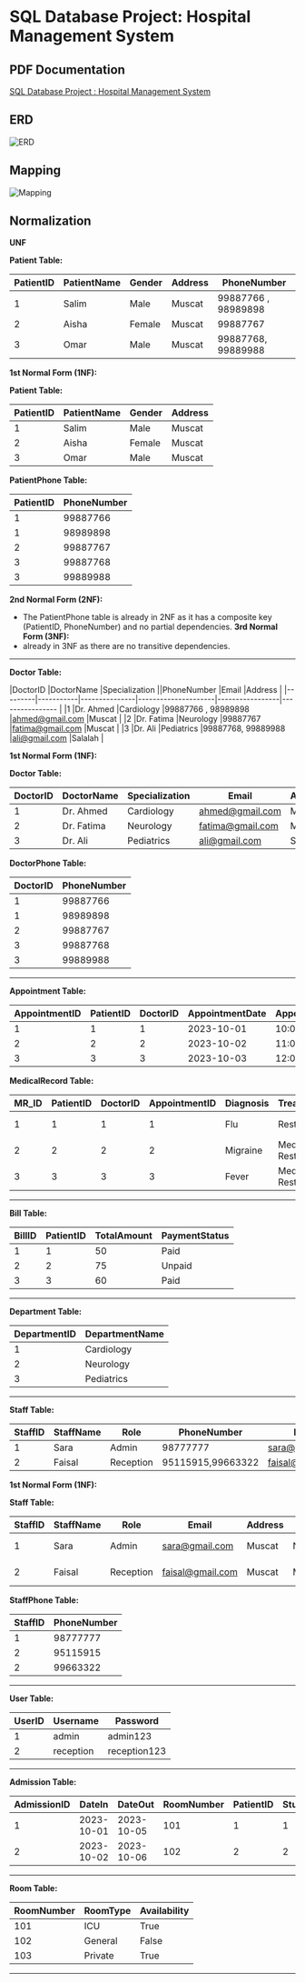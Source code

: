 ﻿# SQL Database Project: Hospital Management System

## PDF Documentation 

[SQL Database Project : Hospital Management System](./PDF/SQL-Database-Project.pdf)

## ERD 

![ERD](./images/ErdHospitalManagementSystem.png)

## Mapping 

![Mapping](./images/Mapping-HospitalManagementSystem.png)


## Normalization

**UNF**
	
**Patient Table:**

|PatientID|PatientName|Gender|Address|PhoneNumber          |
|---------|-----------|------|-------|---------------------|
|1        |Salim      |Male  |Muscat |99887766 , 98989898  |
|2        |Aisha      |Female|Muscat |99887767             |
|3        |Omar       |Male  |Muscat |99887768, 99889988   |

**1st Normal Form (1NF):**

**Patient Table:**

|PatientID|PatientName|Gender|Address|
|---------|-----------|------|-------|
|1        |Salim      |Male  |Muscat |
|2        |Aisha      |Female|Muscat |
|3        |Omar       |Male  |Muscat |

**PatientPhone Table:**

|PatientID|PhoneNumber |
|---------|------------|
|1        |99887766    |
|1        |98989898    |
|2        |99887767    |
|3        |99887768    |
|3        |99889988    |


**2nd Normal Form (2NF):**
- The PatientPhone table is already in 2NF as it has a composite key (PatientID, PhoneNumber) and no partial dependencies.
**3rd Normal Form (3NF):**
- already in 3NF as there are no transitive dependencies.

---

**Doctor Table:**

|DoctorID |DoctorName |Specialization ||PhoneNumber         |Email            |Address          |
|---------|-----------|---------------|---------------------|-----------------|---------------- |
|1        |Dr. Ahmed  |Cardiology     |99887766 , 98989898  |ahmed@gmail.com  |Muscat           |
|2        |Dr. Fatima |Neurology      |99887767             |fatima@gmail.com |Muscat           |
|3        |Dr. Ali    |Pediatrics     |99887768, 99889988   |ali@gmail.com    |Salalah          |

**1st Normal Form (1NF):**

**Doctor Table:**

|DoctorID |DoctorName |Specialization |Email            |Address          |
|---------|-----------|---------------|-----------------|-----------------|
|1        |Dr. Ahmed  |Cardiology     |ahmed@gmail.com  |Muscat           |
|2        |Dr. Fatima |Neurology      |fatima@gmail.com |Muscat           |
|3        |Dr. Ali    |Pediatrics     |ali@gmail.com    |Salalah          |

**DoctorPhone Table:**

|DoctorID |PhoneNumber |
|---------|------------|
|1        |99887766    |
|1        |98989898    |
|2        |99887767    |
|3        |99887768    |
|3        |99889988    |

---
**Appointment Table:**

|AppointmentID |PatientID |DoctorID |AppointmentDate |AppointmentTime |
|-------------|----------|---------|-----------------|-----------------|
|1            |1         |1        |2023-10-01      |10:00 AM         |
|2            |2         |2        |2023-10-02      |11:00 AM         |
|3            |3         |3        |2023-10-03      |12:00 PM         |


**MedicalRecord Table:**

|MR_ID |PatientID |DoctorID |AppointmentID |Diagnosis       |TreatmentPlans       |Date      |Time     |Cost |
|-------|----------|---------|---------------|-----------------|----------------------|----------|---------|-----|
|1      |1         |1        |1              |Flu              |Rest, Hydration       |2023-10-01|10:30 AM |50   |
|2      |2         |2        |2              |Migraine          |Medication, Rest      |2023-10-02|11:30 AM |75   |
|3      |3         |3        |3              |Fever             |Medication, Rest      |2023-10-03|12:30 PM |60   |

---

**Bill Table:**

|BillID   |PatientID |TotalAmount |PaymentStatus  |
|---------|----------|------------|---------------|
|1        |1         |50          |Paid           |
|2        |2         |75          |Unpaid         |
|3        |3         |60          |Paid           |

---

**Department Table:**

|DepartmentID |DepartmentName |
|---------|----------------|
|1        |Cardiology      |
|2        |Neurology       |
|3        |Pediatrics      |

---

**Staff Table:**

|StaffID  |StaffName|Role         |PhoneNumber           |Email            |Address          |
|---------|---------|-------------|----------------------|-----------------|-----------------|
|1        |Sara     |Admin        |98777777              |sara@gmail.com   | Muscat          |
|2        |Faisal   |Reception    |95115915,99663322     |faisal@gmail.com | Muscat          |

**1st Normal Form (1NF):**

**Staff Table:**

|StaffID  |StaffName|Role         |Email            |Address          |Shift  |Shift_Date |DepartmentID |	
|---------|---------|-------------|-----------------|-----------------|-------|-----------|--------------|
|1        |Sara     |Admin        |sara@gmail.com   | Muscat          |Night  |2023-10-01 |1            |
|2        |Faisal   |Reception    |faisal@gmail.com | Muscat          |Morning|2023-10-02 |2            |


**StaffPhone Table:**

|StaffID  |PhoneNumber |
|---------|------------|
|1        |98777777    |
|2        |95115915    |
|2        |99663322    |

---

**User Table:**

|UserID   |Username  |Password  |
|---------|----------|----------|
|1        |admin     |admin123  |
|2        |reception |reception123|

---

**Admission Table:**

|AdmissionID |DateIn |DateOut |RoomNumber |PatientID |StuffID |
|-------------|-------|--------|-----------|----------|--------|
|1            |2023-10-01|2023-10-05|101       |1         |1       |
|2            |2023-10-02|2023-10-06|102       |2         |2       |


---

**Room Table:**

|RoomNumber |RoomType    |Availability |
|-----------|------------|-------------|
|101        |ICU         |True    |
|102        |General     |False |
|103        |Private     |True    |



------




